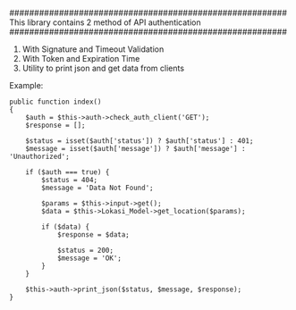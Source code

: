 ########################################################
  This library contains 2 method of API authentication 
########################################################
 1. With Signature and Timeout Validation
 2. With Token and Expiration Time
 3. Utility to print json and get data from clients

Example:

	public function index()
	{
		$auth = $this->auth->check_auth_client('GET');
		$response = [];
		
		$status = isset($auth['status']) ? $auth['status'] : 401;
		$message = isset($auth['message']) ? $auth['message'] : 'Unauthorized';
		
		if ($auth === true) {
			$status = 404;
			$message = 'Data Not Found';

			$params = $this->input->get();
			$data = $this->Lokasi_Model->get_location($params);

			if ($data) {
				$response = $data;

				$status = 200;
				$message = 'OK';
			}
		}

		$this->auth->print_json($status, $message, $response);
	}
